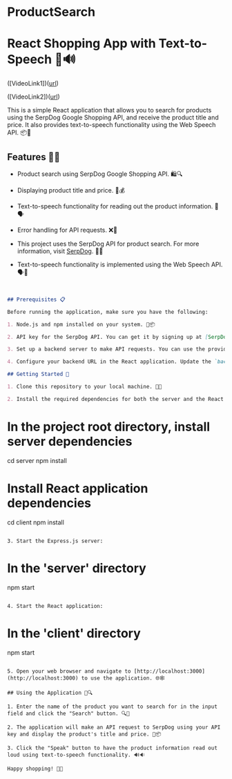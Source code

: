 # ProductSearch

# React Shopping App with Text-to-Speech 🛒🔊
([VideoLink1])([url](https://drive.google.com/file/d/1XM5x5qBAlBFwF-QRVpoaykdXHNrdfn9c/view?usp=sharing))

([VideoLink2])([url](https://drive.google.com/file/d/1v0z5z3JU4lMbWgdsyR1eY2WHxJ8mc1Up/view?usp=sharing))

This is a simple React application that allows you to search for products using the SerpDog Google Shopping API,
 and receive the product title and price. It also provides text-to-speech functionality using the Web Speech API. 📦📢


## Features 🌟🔥

- Product search using SerpDog Google Shopping API. 🛍️🔍

- Displaying product title and price. 📜💰

- Text-to-speech functionality for reading out the product information. 📢🗣️

- Error handling for API requests. ❌🚫

- This project uses the SerpDog API for product search.
For more information, visit [SerpDog](https://serpdog.io/). 🙌💼

- Text-to-speech functionality is implemented using the Web Speech API. 🗣️🤖

```markdown


## Prerequisites 📋

Before running the application, make sure you have the following:

1. Node.js and npm installed on your system. 📏📦

2. API key for the SerpDog API. You can get it by signing up at [SerpDog](https://serpdog.io/). 🔑🔒

3. Set up a backend server to make API requests. You can use the provided Express.js server in the 'app.js' file. Don't forget to replace `process.env.API_KEY` with your SerpDog API key. 🌐🔌

4. Configure your backend URL in the React application. Update the `backendURL` in the 'Main.js' file to point to your backend server. 🚀🛠️

## Getting Started 🚀

1. Clone this repository to your local machine. 🧬👥

2. Install the required dependencies for both the server and the React application:

   ```
   # In the project root directory, install server dependencies
   cd server
   npm install

   # Install React application dependencies
   cd client
   npm install
   ```

3. Start the Express.js server:

   ```
   # In the 'server' directory
   npm start
   ```

4. Start the React application:

   ```
   # In the 'client' directory
   npm start
   ```

5. Open your web browser and navigate to [http://localhost:3000](http://localhost:3000) to use the application. 🌐🕸️

## Using the Application 📲🔍

1. Enter the name of the product you want to search for in the input field and click the "Search" button. 🔍🔎

2. The application will make an API request to SerpDog using your API key and display the product's title and price. 💼📦

3. Click the "Speak" button to have the product information read out loud using text-to-speech functionality. 🔊🔉

Happy shopping! 🛒🎉
```
